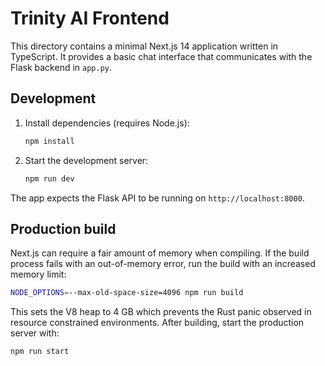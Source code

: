 # Trinity AI Frontend

This directory contains a minimal Next.js 14 application written in TypeScript.
It provides a basic chat interface that communicates with the Flask backend in
`app.py`.

## Development

1. Install dependencies (requires Node.js):
   ```bash
   npm install
   ```
2. Start the development server:
   ```bash
   npm run dev
   ```

The app expects the Flask API to be running on `http://localhost:8000`.

## Production build

Next.js can require a fair amount of memory when compiling. If the build
process fails with an out-of-memory error, run the build with an increased
memory limit:

```bash
NODE_OPTIONS=--max-old-space-size=4096 npm run build
```

This sets the V8 heap to 4&nbsp;GB which prevents the Rust panic observed in
resource constrained environments. After building, start the production server
with:

```bash
npm run start
```
